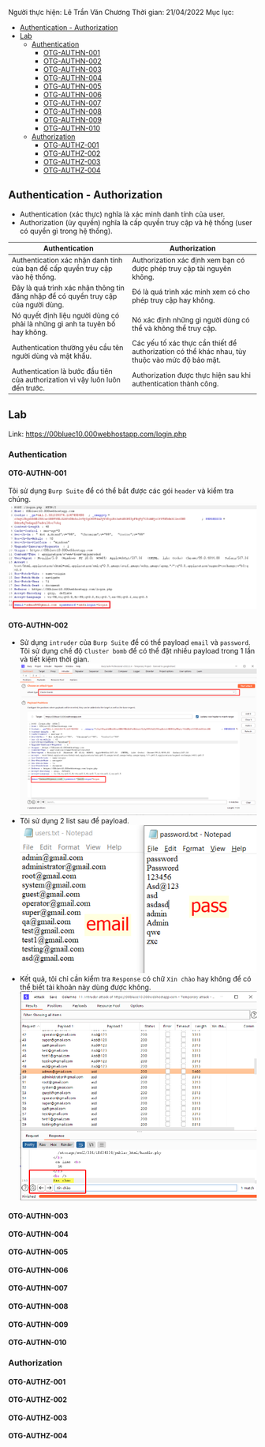 Người thực hiện: Lê Trần Văn Chương
Thời gian: 21/04/2022
Mục lục:
- [Authentication - Authorization](#authentication---authorization)
- [Lab](#lab)
  - [Authentication](#authentication)
    - [OTG-AUTHN-001](#otg-authn-001)
    - [OTG-AUTHN-002](#otg-authn-002)
    - [OTG-AUTHN-003](#otg-authn-003)
    - [OTG-AUTHN-004](#otg-authn-004)
    - [OTG-AUTHN-005](#otg-authn-005)
    - [OTG-AUTHN-006](#otg-authn-006)
    - [OTG-AUTHN-007](#otg-authn-007)
    - [OTG-AUTHN-008](#otg-authn-008)
    - [OTG-AUTHN-009](#otg-authn-009)
    - [OTG-AUTHN-010](#otg-authn-010)
  - [Authorization](#authorization)
    - [OTG-AUTHZ-001](#otg-authz-001)
    - [OTG-AUTHZ-002](#otg-authz-002)
    - [OTG-AUTHZ-003](#otg-authz-003)
    - [OTG-AUTHZ-004](#otg-authz-004)

## Authentication - Authorization
- Authentication (xác thực) nghĩa là xác minh danh tính của user.
- Authorization (ủy quyền) nghĩa là cấp quyền truy cập và hệ thống (user có quyền gì trong hệ thống).

| Authentication  | Authorization |
| ------------- |---------------|
| Authentication xác nhận danh tính của bạn để cấp quyền truy cập vào hệ thống.      | Authorization xác định xem bạn có được phép truy cập tài nguyên không.     |
| Đây là quá trình xác nhận thông tin đăng nhập để có quyền truy cập của người dùng.      | Đó là quá trình xác minh xem có cho phép truy cập hay không.     |
| Nó quyết định liệu người dùng có phải là những gì anh ta tuyên bố hay không.     | Nó xác định những gì người dùng có thể và không thể truy cập.    |
| Authentication thường yêu cầu tên người dùng và mật khẩu.     | Các yếu tố xác thực cần thiết để authorization có thể khác nhau, tùy thuộc vào mức độ bảo mật.     |
| Authentication là bước đầu tiên của authorization vì vậy luôn luôn đến trước.      | Authorization được thực hiện sau khi authentication thành công.    |

## Lab
Link: https://00bluec10.000webhostapp.com/login.php

### Authentication
#### OTG-AUTHN-001
Tôi sử dụng `Burp Suite` để có thể bắt được các gói `header` và kiểm tra chúng.
![Hình 1.](~/../img/1.png)

#### OTG-AUTHN-002
- Sử dụng `intruder` của `Burp Suite` để có thể payload `email` và `password`. Tôi sử dụng chế độ `Cluster bomb` để có thể đặt nhiều payload trong 1 lần và tiết kiệm thời gian. 
![Hình 2.](~/../img/2.png)
- Tôi sử dụng 2 list sau để payload.
![Hình 3.](~/../img/3.png)
- Kết quả, tôi chỉ cần kiểm tra `Response` có chữ `Xin chào` hay không để có thể biết tài khoản này dùng được không.
![Hình 4.](~/../img/4.png)

#### OTG-AUTHN-003

#### OTG-AUTHN-004

#### OTG-AUTHN-005

#### OTG-AUTHN-006

#### OTG-AUTHN-007

#### OTG-AUTHN-008

#### OTG-AUTHN-009

#### OTG-AUTHN-010


### Authorization

#### OTG-AUTHZ-001

#### OTG-AUTHZ-002

#### OTG-AUTHZ-003

#### OTG-AUTHZ-004





